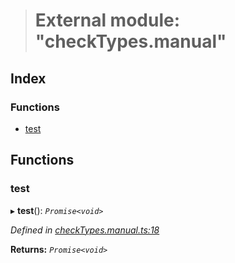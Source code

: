> # External module: "checkTypes.manual"

## Index

### Functions

* [test](_checktypes_manual_.md#test)

## Functions

###  test

▸ **test**(): *`Promise<void>`*

*Defined in [checkTypes.manual.ts:18](https://github.com/polkadot-js/api/blob/b595428/packages/api/src/checkTypes.manual.ts#L18)*

**Returns:** *`Promise<void>`*